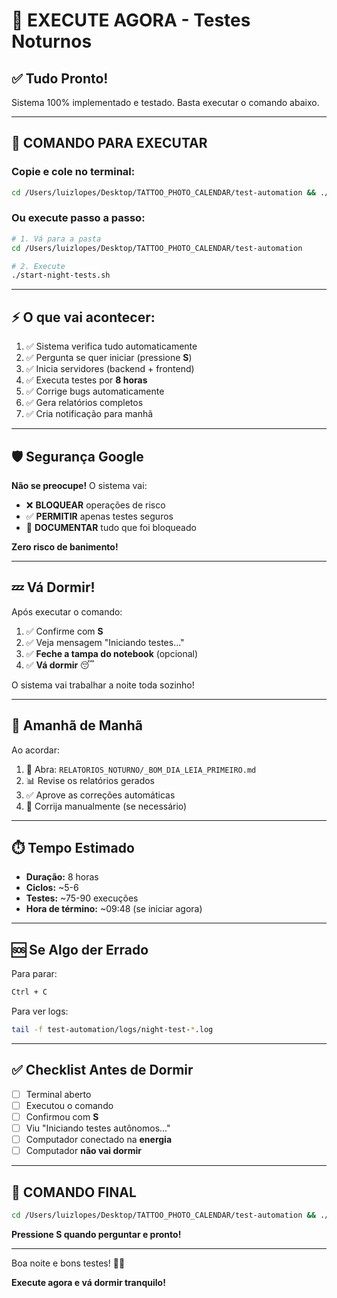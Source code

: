 # 🚀 EXECUTE AGORA - Testes Noturnos

## ✅ Tudo Pronto!

Sistema 100% implementado e testado. Basta executar o comando abaixo.

---

## 🌙 COMANDO PARA EXECUTAR

### Copie e cole no terminal:

```bash
cd /Users/luizlopes/Desktop/TATTOO_PHOTO_CALENDAR/test-automation && ./start-night-tests.sh
```

### Ou execute passo a passo:

```bash
# 1. Vá para a pasta
cd /Users/luizlopes/Desktop/TATTOO_PHOTO_CALENDAR/test-automation

# 2. Execute
./start-night-tests.sh
```

---

## ⚡ O que vai acontecer:

1. ✅ Sistema verifica tudo automaticamente
2. ✅ Pergunta se quer iniciar (pressione **S**)
3. ✅ Inicia servidores (backend + frontend)
4. ✅ Executa testes por **8 horas**
5. ✅ Corrige bugs automaticamente
6. ✅ Gera relatórios completos
7. ✅ Cria notificação para manhã

---

## 🛡️ Segurança Google

**Não se preocupe!** O sistema vai:

- ❌ **BLOQUEAR** operações de risco
- ✅ **PERMITIR** apenas testes seguros
- 📄 **DOCUMENTAR** tudo que foi bloqueado

**Zero risco de banimento!**

---

## 💤 Vá Dormir!

Após executar o comando:

1. ✅ Confirme com **S**
2. ✅ Veja mensagem "Iniciando testes..."
3. ✅ **Feche a tampa do notebook** (opcional)
4. ✅ **Vá dormir** 😴

O sistema vai trabalhar a noite toda sozinho!

---

## 🌅 Amanhã de Manhã

Ao acordar:

1. 📧 Abra: `RELATORIOS_NOTURNO/_BOM_DIA_LEIA_PRIMEIRO.md`
2. 📊 Revise os relatórios gerados
3. ✅ Aprove as correções automáticas
4. 🔧 Corrija manualmente (se necessário)

---

## ⏱️ Tempo Estimado

- **Duração:** 8 horas
- **Ciclos:** ~5-6
- **Testes:** ~75-90 execuções
- **Hora de término:** ~09:48 (se iniciar agora)

---

## 🆘 Se Algo der Errado

Para parar:
```bash
Ctrl + C
```

Para ver logs:
```bash
tail -f test-automation/logs/night-test-*.log
```

---

## ✅ Checklist Antes de Dormir

- [ ] Terminal aberto
- [ ] Executou o comando
- [ ] Confirmou com **S**
- [ ] Viu "Iniciando testes autônomos..."
- [ ] Computador conectado na **energia**
- [ ] Computador **não vai dormir**

---

## 🎯 COMANDO FINAL

```bash
cd /Users/luizlopes/Desktop/TATTOO_PHOTO_CALENDAR/test-automation && ./start-night-tests.sh
```

**Pressione S quando perguntar e pronto!**

---

Boa noite e bons testes! 🌙✨

**Execute agora e vá dormir tranquilo!**

